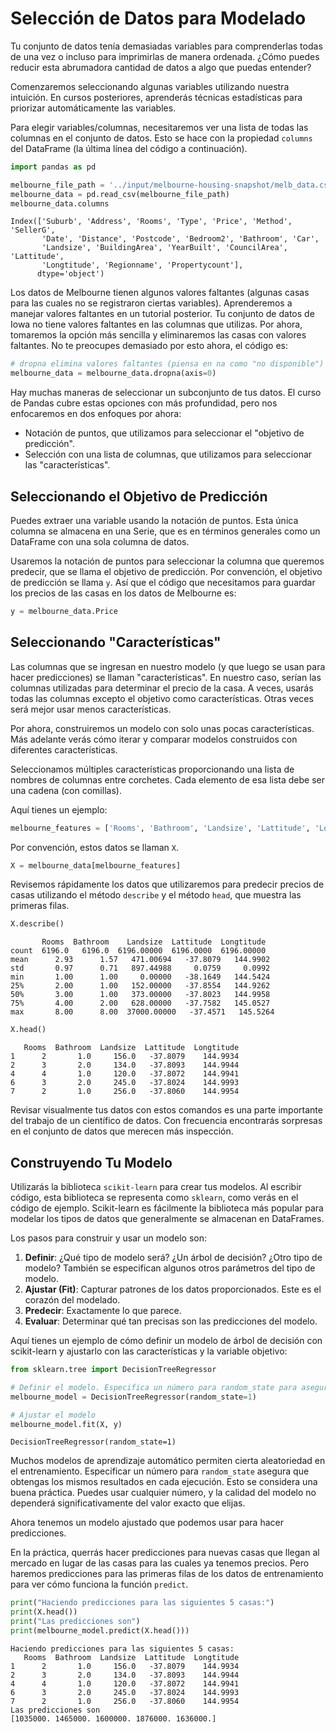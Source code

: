
# Selección de Datos para Modelado

Tu conjunto de datos tenía demasiadas variables para comprenderlas todas de una vez o incluso para imprimirlas de manera ordenada. ¿Cómo puedes reducir esta abrumadora cantidad de datos a algo que puedas entender?

Comenzaremos seleccionando algunas variables utilizando nuestra intuición. En cursos posteriores, aprenderás técnicas estadísticas para priorizar automáticamente las variables.

Para elegir variables/columnas, necesitaremos ver una lista de todas las columnas en el conjunto de datos. Esto se hace con la propiedad `columns` del DataFrame (la última línea del código a continuación).

```python
import pandas as pd

melbourne_file_path = '../input/melbourne-housing-snapshot/melb_data.csv'
melbourne_data = pd.read_csv(melbourne_file_path)
melbourne_data.columns
```
```
Index(['Suburb', 'Address', 'Rooms', 'Type', 'Price', 'Method', 'SellerG',
       'Date', 'Distance', 'Postcode', 'Bedroom2', 'Bathroom', 'Car',
       'Landsize', 'BuildingArea', 'YearBuilt', 'CouncilArea', 'Lattitude',
       'Longtitude', 'Regionname', 'Propertycount'],
      dtype='object')
```

Los datos de Melbourne tienen algunos valores faltantes (algunas casas para las cuales no se registraron ciertas variables). Aprenderemos a manejar valores faltantes en un tutorial posterior. Tu conjunto de datos de Iowa no tiene valores faltantes en las columnas que utilizas. Por ahora, tomaremos la opción más sencilla y eliminaremos las casas con valores faltantes. No te preocupes demasiado por esto ahora, el código es:

```python
# dropna elimina valores faltantes (piensa en na como "no disponible")
melbourne_data = melbourne_data.dropna(axis=0)
```

Hay muchas maneras de seleccionar un subconjunto de tus datos. El curso de Pandas cubre estas opciones con más profundidad, pero nos enfocaremos en dos enfoques por ahora:

- Notación de puntos, que utilizamos para seleccionar el "objetivo de predicción".
- Selección con una lista de columnas, que utilizamos para seleccionar las "características".

## Seleccionando el Objetivo de Predicción

Puedes extraer una variable usando la notación de puntos. Esta única columna se almacena en una Serie, que es en términos generales como un DataFrame con una sola columna de datos.

Usaremos la notación de puntos para seleccionar la columna que queremos predecir, que se llama el objetivo de predicción. Por convención, el objetivo de predicción se llama `y`. Así que el código que necesitamos para guardar los precios de las casas en los datos de Melbourne es:

```python
y = melbourne_data.Price
```

## Seleccionando "Características"

Las columnas que se ingresan en nuestro modelo (y que luego se usan para hacer predicciones) se llaman "características". En nuestro caso, serían las columnas utilizadas para determinar el precio de la casa. A veces, usarás todas las columnas excepto el objetivo como características. Otras veces será mejor usar menos características.

Por ahora, construiremos un modelo con solo unas pocas características. Más adelante verás cómo iterar y comparar modelos construidos con diferentes características.

Seleccionamos múltiples características proporcionando una lista de nombres de columnas entre corchetes. Cada elemento de esa lista debe ser una cadena (con comillas).

Aquí tienes un ejemplo:

```python
melbourne_features = ['Rooms', 'Bathroom', 'Landsize', 'Lattitude', 'Longtitude']
```

Por convención, estos datos se llaman `X`.

```python
X = melbourne_data[melbourne_features]
```

Revisemos rápidamente los datos que utilizaremos para predecir precios de casas utilizando el método `describe` y el método `head`, que muestra las primeras filas.

```python
X.describe()
```
```
       Rooms  Bathroom    Landsize  Lattitude  Longtitude
count  6196.0   6196.0  6196.00000  6196.0000  6196.00000
mean      2.93      1.57   471.00694   -37.8079   144.9902
std       0.97      0.71   897.44988     0.0759     0.0992
min       1.00      1.00     0.00000   -38.1649   144.5424
25%       2.00      1.00   152.00000   -37.8554   144.9262
50%       3.00      1.00   373.00000   -37.8023   144.9958
75%       4.00      2.00   628.00000   -37.7582   145.0527
max       8.00      8.00  37000.00000   -37.4571   145.5264
```

```python
X.head()
```
```
   Rooms  Bathroom  Landsize  Lattitude  Longtitude
1      2       1.0     156.0   -37.8079    144.9934
2      3       2.0     134.0   -37.8093    144.9944
4      4       1.0     120.0   -37.8072    144.9941
6      3       2.0     245.0   -37.8024    144.9993
7      2       1.0     256.0   -37.8060    144.9954
```

Revisar visualmente tus datos con estos comandos es una parte importante del trabajo de un científico de datos. Con frecuencia encontrarás sorpresas en el conjunto de datos que merecen más inspección.

## Construyendo Tu Modelo

Utilizarás la biblioteca `scikit-learn` para crear tus modelos. Al escribir código, esta biblioteca se representa como `sklearn`, como verás en el código de ejemplo. Scikit-learn es fácilmente la biblioteca más popular para modelar los tipos de datos que generalmente se almacenan en DataFrames.

Los pasos para construir y usar un modelo son:

1. **Definir**: ¿Qué tipo de modelo será? ¿Un árbol de decisión? ¿Otro tipo de modelo? También se especifican algunos otros parámetros del tipo de modelo.
2. **Ajustar (Fit)**: Capturar patrones de los datos proporcionados. Este es el corazón del modelado.
3. **Predecir**: Exactamente lo que parece.
4. **Evaluar**: Determinar qué tan precisas son las predicciones del modelo.

Aquí tienes un ejemplo de cómo definir un modelo de árbol de decisión con scikit-learn y ajustarlo con las características y la variable objetivo:

```python
from sklearn.tree import DecisionTreeRegressor

# Definir el modelo. Especifica un número para random_state para asegurar los mismos resultados en cada ejecución
melbourne_model = DecisionTreeRegressor(random_state=1)

# Ajustar el modelo
melbourne_model.fit(X, y)
```

```
DecisionTreeRegressor(random_state=1)
```

Muchos modelos de aprendizaje automático permiten cierta aleatoriedad en el entrenamiento. Especificar un número para `random_state` asegura que obtengas los mismos resultados en cada ejecución. Esto se considera una buena práctica. Puedes usar cualquier número, y la calidad del modelo no dependerá significativamente del valor exacto que elijas.

Ahora tenemos un modelo ajustado que podemos usar para hacer predicciones.

En la práctica, querrás hacer predicciones para nuevas casas que llegan al mercado en lugar de las casas para las cuales ya tenemos precios. Pero haremos predicciones para las primeras filas de los datos de entrenamiento para ver cómo funciona la función `predict`.

```python
print("Haciendo predicciones para las siguientes 5 casas:")
print(X.head())
print("Las predicciones son")
print(melbourne_model.predict(X.head()))
```

```
Haciendo predicciones para las siguientes 5 casas:
   Rooms  Bathroom  Landsize  Lattitude  Longtitude
1      2       1.0     156.0   -37.8079    144.9934
2      3       2.0     134.0   -37.8093    144.9944
4      4       1.0     120.0   -37.8072    144.9941
6      3       2.0     245.0   -37.8024    144.9993
7      2       1.0     256.0   -37.8060    144.9954
Las predicciones son
[1035000. 1465000. 1600000. 1876000. 1636000.]
```

